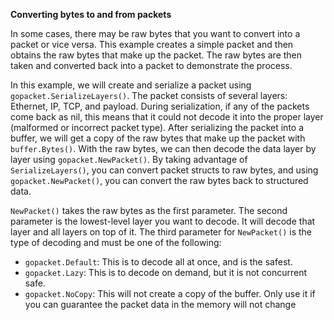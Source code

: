 **Converting bytes to and from packets**

In some cases, there may be raw bytes that you want to convert into a packet or vice versa. This example creates a simple packet and then obtains the raw bytes that make up the packet. The raw bytes are then taken and converted back into a packet to demonstrate the process.

In this example, we will create and serialize a packet using `gopacket.SerializeLayers()`. The packet consists of several layers: Ethernet, IP, TCP, and payload. During serialization, if any of the packets come back as nil, this means that it could not decode it into the proper layer (malformed or incorrect packet type). After serializing the packet into a buffer, we will get a copy of the raw bytes that make up the packet with `buffer.Bytes()`. With the raw bytes, we can then decode the data layer by layer using `gopacket.NewPacket()`. By taking advantage of `SerializeLayers()`, you can convert packet structs to raw bytes, and using `gopacket.NewPacket()`, you can convert the raw bytes back to structured data.

`NewPacket()` takes the raw bytes as the first parameter. The second parameter is the lowest-level layer you want to decode. It will decode that layer and all layers on top of it. The third parameter for `NewPacket()` is the type of decoding and must be one of the following:

- `gopacket.Default`: This is to decode all at once, and is the safest.
- `gopacket.Lazy`: This is to decode on demand, but it is not concurrent safe.
- `gopacket.NoCopy`: This will not create a copy of the buffer. Only use it if you can guarantee the packet data in the memory will not change
